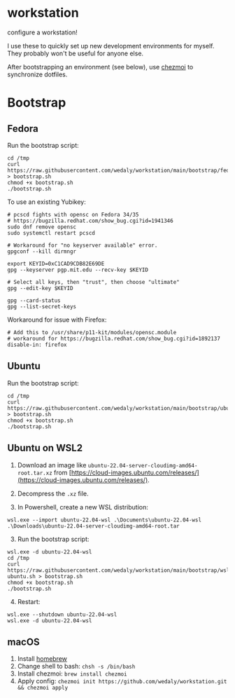# workstation
configure a workstation!

I use these to quickly set up new development environments for myself. They probably won't be useful for anyone else.

After bootstrapping an environment (see below), use [chezmoi](https://github.com/twpayne/chezmoi) to synchronize dotfiles.

# Bootstrap

## Fedora

Run the bootstrap script:
```
cd /tmp
curl https://raw.githubusercontent.com/wedaly/workstation/main/bootstrap/fedora.sh > bootstrap.sh
chmod +x bootstrap.sh
./bootstrap.sh
```

To use an existing Yubikey:
```
# pcscd fights with opensc on Fedora 34/35
# https://bugzilla.redhat.com/show_bug.cgi?id=1941346
sudo dnf remove opensc
sudo systemctl restart pcscd

# Workaround for "no keyserver available" error.
gpgconf --kill dirmngr

export KEYID=0xC1CAD9CDB82E69DE
gpg --keyserver pgp.mit.edu --recv-key $KEYID

# Select all keys, then "trust", then choose "ultimate"
gpg --edit-key $KEYID

gpg --card-status
gpg --list-secret-keys
```

Workaround for issue with Firefox:
```
# Add this to /usr/share/p11-kit/modules/opensc.module
# workaround for https://bugzilla.redhat.com/show_bug.cgi?id=1892137
disable-in: firefox
```

## Ubuntu

Run the bootstrap script:
```
cd /tmp
curl https://raw.githubusercontent.com/wedaly/workstation/main/bootstrap/ubuntu.sh > bootstrap.sh
chmod +x bootstrap.sh
./bootstrap.sh
```

## Ubuntu on WSL2

1. Download an image like `ubuntu-22.04-server-cloudimg-amd64-root.tar.xz` from [https://cloud-images.ubuntu.com/releases/](https://cloud-images.ubuntu.com/releases/).

2. Decompress the `.xz` file.

3. In Powershell, create a new WSL distribution:
```
wsl.exe --import ubuntu-22.04-wsl .\Documents\ubuntu-22.04-wsl .\Downloads\ubuntu-22.04-server-cloudimg-amd64-root.tar
```

3. Run the bootstrap script:
```
wsl.exe -d ubuntu-22.04-wsl
cd /tmp
curl https://raw.githubusercontent.com/wedaly/workstation/main/bootstrap/wsl-ubuntu.sh > bootstrap.sh
chmod +x bootstrap.sh
./bootstrap.sh
```

4. Restart:
```
wsl.exe --shutdown ubuntu-22.04-wsl
wsl.exe -d ubuntu-22.04-wsl
```

## macOS

1. Install [homebrew](https://docs.brew.sh/Installation)
2. Change shell to bash: `chsh -s /bin/bash`
3. Install chezmoi: `brew install chezmoi`
4. Apply config: `chezmoi init https://github.com/wedaly/workstation.git && chezmoi apply`

